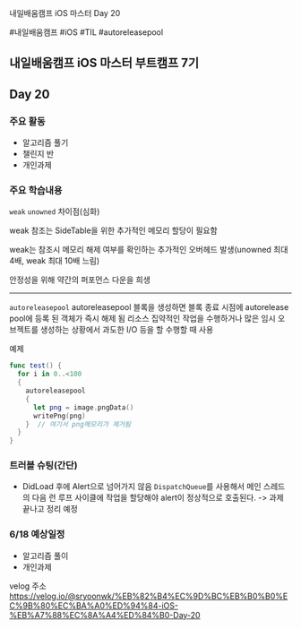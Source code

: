 
내일배움캠프 iOS 마스터 Day 20

#내일배움캠프 #iOS #TIL #autoreleasepool

## 내일배움캠프 iOS 마스터 부트캠프 7기

## Day 20

### 주요 활동
- 알고리즘 풀기
- 챌린지 반 
- 개인과제

### 주요 학습내용

`weak` `unowned` 차이점(심화)

weak 참조는 SideTable을 위한 추가적인 메모리 할당이 필요함

weak는 참조시 메모리 해제 여부를 확인하는 추가적인 오버헤드 발생(unowned 최대 4배, weak 최대 10배 느림)

안정성을 위해 약간의 퍼포먼스 다운을 희생

---

 `autoreleasepool`
autoreleasepool 블록을 생성하면 블록 종료 시점에 autorelease pool에 등록 된 객체가 즉시 해제 됨
리소스 집약적인 작업을 수행하거나 많은 임시 오브젝트를 생성하는 상황에서 과도한 I/O 등을 할 수행할 때 사용


예제
```swift
func test() {
  for i in 0..<100
  {
    autoreleasepool
    {
      let png = image.pngData()
      writePng(png)
    }  // 여기서 png메모리가 제거됨
  }
}
```


### 트러블 슈팅(간단)
- DidLoad 후에 Alert으로 넘어가지 않음
`DispatchQueue`를 사용해서 메인 스레드의 다음 런 루프 사이클에 작업을 할당해야 alert이 정상적으로 호출된다.
-> 과제 끝나고 정리 예정



### 6/18 예상일정

- 알고리즘 풀이
- 개인과제


velog 주소   
https://velog.io/@sryoonwk/%EB%82%B4%EC%9D%BC%EB%B0%B0%EC%9B%80%EC%BA%A0%ED%94%84-iOS-%EB%A7%88%EC%8A%A4%ED%84%B0-Day-20